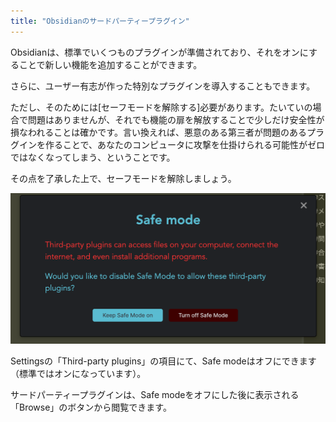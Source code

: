 ```yaml
---
title: "Obsidianのサードパーティープラグイン"
---
```


Obsidianは、標準でいくつものプラグインが準備されており、それをオンにすることで新しい機能を追加することができます。

さらに、ユーザー有志が作った特別なプラグインを導入することもできます。

ただし、そのためには[セーフモードを解除する]必要があります。たいていの場合で問題はありませんが、それでも機能の扉を解放することで少しだけ安全性が損なわれることは確かです。言い換えれば、悪意のある第三者が問題のあるプラグインを作ることで、あなたのコンピュータに攻撃を仕掛けられる可能性がゼロではなくなってしまう、ということです。

その点を了承した上で、セーフモードを解除しましょう。

![](screen001.png)

Settingsの「Third-party plugins」の項目にて、Safe modeはオフにできます（標準ではオンになっています）。

サードパーティープラグインは、Safe modeをオフにした後に表示される「Browse」のボタンから閲覧できます。
